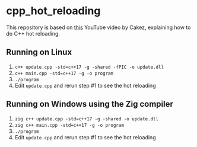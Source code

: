 # cpp_hot_reloading

This repository is based on [this](https://www.youtube.com/watch?v=QAeRxfeFAo0) YouTube video by Cakez, explaining how to do C++ hot reloading.

## Running on Linux

1. `c++ update.cpp -std=c++17 -g -shared -fPIC -o update.dll`
2. `c++ main.cpp -std=c++17 -g -o program`
3. `./program`
4. Edit `update.cpp` and rerun step #1 to see the hot reloading

## Running on Windows using the Zig compiler

1. `zig c++ update.cpp -std=c++17 -g -shared -o update.dll`
2. `zig c++ main.cpp -std=c++17 -g -o program`
3. `./program`
4. Edit `update.cpp` and rerun step #1 to see the hot reloading
